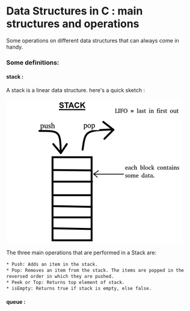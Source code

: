 # **Data Structures in C : main structures and operations** 
Some operations on different data structures that can always come in handy.

### **Some definitions**: 

#### **stack** : 

A stack is a linear data structure. here's a quick sketch :  

![sketch of a stack](stack/stack_representation.png)

The three main operations that are performed in a Stack are:

    * Push: Adds an item in the stack.
    * Pop: Removes an item from the stack. The items are popped in the reversed order in which they are pushed. 
    * Peek or Top: Returns top element of stack.
    * isEmpty: Returns true if stack is empty, else false.

#### **queue** :
